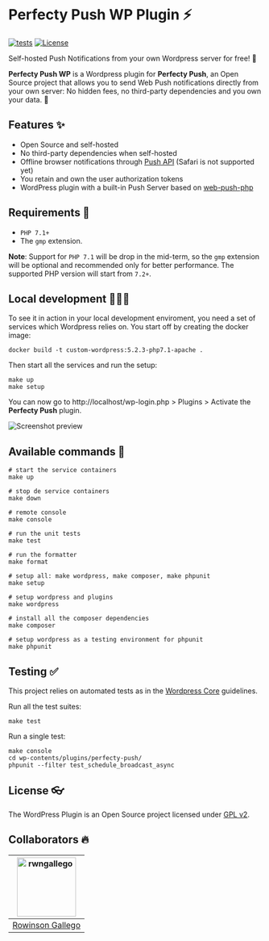 # Perfecty Push WP Plugin ⚡️

[![tests](https://github.com/rwngallego/perfecty-push-wp/workflows/tests/badge.svg)](https://github.com/rwngallego/perfecty-push-wp/actions)
[![License](https://img.shields.io/badge/license-GLPv2-blue.svg)](./LICENSE.txt)

Self-hosted Push Notifications from your own Wordpress server for free! 🥳

**Perfecty Push WP** is a Wordpress plugin for **Perfecty Push**, an Open Source project that allows you to send Web Push notifications
directly from your own server: No hidden fees, no third-party dependencies and you
own your data. 👏

## Features ✨

- Open Source and self-hosted
- No third-party dependencies when self-hosted
- Offline browser notifications through [Push API](https://developer.mozilla.org/en-US/docs/Web/API/Push_API) (Safari is not supported yet)
- You retain and own the user authorization tokens
- WordPress plugin with a built-in Push Server based on [web-push-php](https://github.com/web-push-libs/web-push-php)

## Requirements 🧩

- `PHP 7.1+`
- The `gmp` extension.

**Note**: Support for `PHP 7.1` will be drop in the mid-term, so the `gmp` extension
will be optional and recommended only for better performance.
The supported PHP version will start from `7.2+`.

## Local development 👨🏻‍💻

To see it in action in your local development enviroment, you need a set of
services which Wordpress relies on. You start off by creating the docker image:

```
docker build -t custom-wordpress:5.2.3-php7.1-apache .
```

Then start all the services and run the setup:

```
make up
make setup
```

You can now go to http://localhost/wp-login.php > Plugins > Activate the
**Perfecty Push** plugin.

![Screenshot preview](https://github.com/rwngallego/perfecty-push-wp/raw/master/.github/assets/perfecty.gif "Preview")

## Available commands 👾

```
# start the service containers
make up

# stop de service containers
make down

# remote console
make console

# run the unit tests
make test

# run the formatter
make format

# setup all: make wordpress, make composer, make phpunit
make setup

# setup wordpress and plugins
make wordpress

# install all the composer dependencies
make composer

# setup wordpress as a testing environment for phpunit
make phpunit
```

## Testing ✅

This project relies on automated tests as in the [Wordpress Core](https://make.wordpress.org/core/handbook/testing/automated-testing/writing-phpunit-tests/) guidelines.

Run all the test suites:

```
make test
```

Run a single test:

```
make console
cd wp-contents/plugins/perfecty-push/
phpunit --filter test_schedule_broadcast_async
```

## License 👓

The WordPress Plugin is an Open Source project licensed under [GPL v2](./LICENSE.txt).

## Collaborators 🔥

[<img alt="rwngallego" src="https://avatars3.githubusercontent.com/u/691521?s=460&u=ceab22655f55101b66f8e79ed08007e2f8034f34&v=4" width="117">](https://github.com/rwngallego) |
:---: |
[Rowinson Gallego](https://www.linkedin.com/in/rwngallego/) |